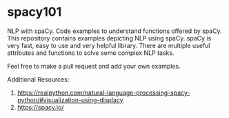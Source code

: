 # spacy101
NLP with spaCy. Code examples to understand functions offered by spaCy.
This repository contains examples depicting NLP using spaCy. 
spaCy is very fast, easy to use and very helpful library. There are multiple useful attributes and functions to solve some complex NLP tasks.

Feel free to make a pull request and add your own examples. 

Additional Resources:
1. https://realpython.com/natural-language-processing-spacy-python/#visualization-using-displacy
2. https://spacy.io/
